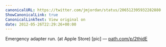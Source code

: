 ```yaml
---
canonicalURL: https://twitter.com/jmjordan/status/206512395932282880
ShowCanonicalLink: true
CanonicalLinkText: View original on
date: 2012-05-26T22:29:26+00:00
---
```

Emergency adapter run. (at Apple Store) [pic] — [path.com/p/2thjdE](http://path.com/p/2thjdE)